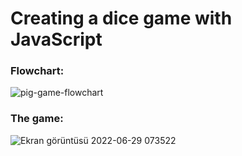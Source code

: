 # Creating a dice game with JavaScript
 
 
 ### Flowchart:
 ![pig-game-flowchart](https://user-images.githubusercontent.com/94050348/176352695-cac989ab-9bcb-4050-b8d6-f2c0e3d9c9f3.png)

 
 
 ### The game:
![Ekran görüntüsü 2022-06-29 073522](https://user-images.githubusercontent.com/94050348/176352647-419b9cb1-89d3-4f3a-8f6e-e4735d124e03.png)
